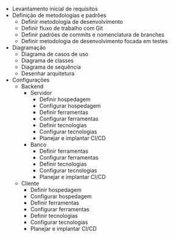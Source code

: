 - Levantamento inicial de requisitos
- Definição de metodologias e padrões
	- Definir metodologia de desenvolvimento
	- Definir fluxo de trabalho com Git
	- Definir padrões de commits e nomenclatura de branches
	- Definir metodologia de desenvolvimento focada em testes
- Diagramação
	- Diagrama de casos de uso
	- Diagrama de classes
	- Diagrama de sequência
	- Desenhar arquitetura
- Configurações
	- Backend
		- Servidor
			- Definir hospedagem
			- Configurar hospedagem
			- Definir ferramentas
			- Configurar ferramentas
			- Definir tecnologias
			- Configurar tecnologias
			- Planejar e implantar CI/CD
		- Banco
			- Definir ferramentas
			- Configurar ferramentas
			- Definir tecnologias
			- Configurar tecnologias
			- Planejar e implantar CI/CD
	- Cliente
		- Definir hospedagem
		- Configurar hospedagem
		- Definir ferramentas      
		- Configurar ferramentas
		- Definir tecnologias
		- Configurar tecnologias
		- Planejar e implantar CI/CD